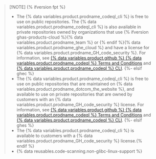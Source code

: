 > [!NOTE] {% ifversion fpt %}
> * The {% data variables.product.prodname_codeql_cli %} is free to use on public repositories. The {% data variables.product.prodname_codeql_cli %} is also available in private repositories owned by organizations that use {% ifversion ghas-products-cloud %}{% data variables.product.prodname_team %} or {% endif %}{% data variables.product.prodname_ghe_cloud %} and have a license for {% data variables.product.prodname_GH_code_security %}. For information, see [{% data variables.product.github %} {% data variables.product.prodname_codeql %} Terms and Conditions](https://securitylab.github.com/tools/codeql/license) and [{% data variables.product.prodname_codeql %} CLI](https://codeql.github.com/docs/codeql-cli/).
{%- elsif ghec %}
> * The {% data variables.product.prodname_codeql_cli %} is free to use on public repositories that are maintained on {% data variables.product.prodname_dotcom_the_website %}, and available to use on private repositories that are owned by customers with an {% data variables.product.prodname_GH_code_security %} license. For information, see [{% data variables.product.github %} {% data variables.product.prodname_codeql %} Terms and Conditions](https://securitylab.github.com/tools/codeql/license) and [{% data variables.product.prodname_codeql %} CLI](https://codeql.github.com/docs/codeql-cli/).
{%- elsif ghes %}
> * The {% data variables.product.prodname_codeql_cli %} is available to customers with a {% data variables.product.prodname_GH_code_security %} license.{% endif %}
> * {% data reusables.code-scanning.non-glibc-linux-support %}
